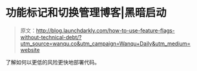 # 功能标记和切换管理博客|黑暗启动

> 原文：<http://blog.launchdarkly.com/how-to-use-feature-flags-without-technical-debt/?utm_source=wanqu.co&utm_campaign=Wanqu+Daily&utm_medium=website>

了解如何以更低的风险更快地部署代码。